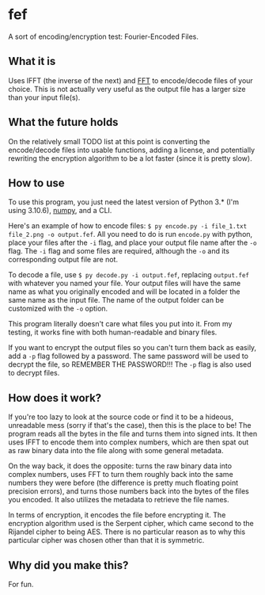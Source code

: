 # fef
A sort of encoding/encryption test: Fourier-Encoded Files.

## What it is
Uses IFFT (the inverse of the next) and [FFT](https://en.wikipedia.org/wiki/Fast_Fourier_transform) to encode/decode files of your choice. This is not actually very useful as the output file has a larger size than your input file(s).

## What the future holds
On the relatively small TODO list at this point is converting the encode/decode files into usable functions, adding a license, and potentially rewriting the encryption algorithm to be a lot faster (since it is pretty slow).

## How to use
To use this program, you just need the latest version of Python 3.* (I'm using 3.10.6), [numpy](https://numpy.org/), and a CLI.

Here's an example of how to encode files: `$ py encode.py -i file_1.txt file_2.png -o output.fef`. All you need to do is run `encode.py` with python, place your files after the `-i` flag, and place your output file name after the `-o` flag. The `-i` flag and some files are required, although the `-o` and its corresponding output file are not.

To decode a file, use `$ py decode.py -i output.fef`, replacing `output.fef` with whatever you named your file. Your output files will have the same name as what you originally encoded and will be located in a folder the same name as the input file. The name of the output folder can be customized with the `-o` option.

This program literally doesn't care what files you put into it. From my testing, it works fine with both human-readable and binary files.

If you want to encrypt the output files so you can't turn them back as easily, add a `-p` flag followed by a password. The same password will be used to decrypt the file, so REMEMBER THE PASSWORD!!! The `-p` flag is also used to decrypt files.

## How does it work?
If you're too lazy to look at the source code or find it to be a hideous, unreadable mess (sorry if that's the case), then this is the place to be! The program reads all the bytes in the file and turns them into signed ints. It then uses IFFT to encode them into complex numbers, which are then spat out as raw binary data into the file along with some general metadata.

On the way back, it does the opposite: turns the raw binary data into complex numbers, uses FFT to turn them roughly back into the same numbers they were before (the difference is pretty much floating point precision errors), and turns those numbers back into the bytes of the files you encoded. It also utilizes the metadata to retrieve the file names.

In terms of encryption, it encodes the file before encrypting it. The encryption algorithm used is the Serpent cipher, which came second to the Rijandel cipher to being AES. There is no particular reason as to why this particular cipher was chosen other than that it is symmetric.

## Why did you make this?
For fun.
